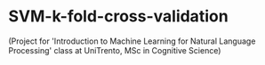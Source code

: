 # SVM-k-fold-cross-validation

(Project for 'Introduction to Machine Learning for Natural Language Processing' class at UniTrento, MSc in Cognitive Science)

